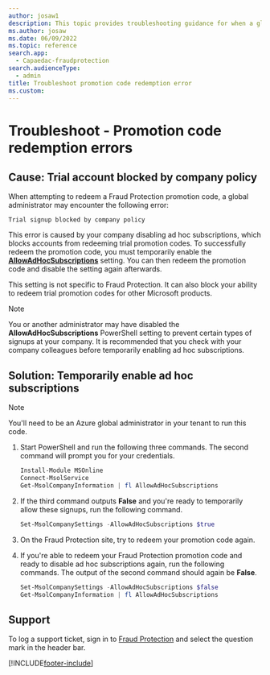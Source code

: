 ```yaml
---
author: josaw1
description: This topic provides troubleshooting guidance for when a global administrator encounters an error while attempting to redeem a Microsoft Dynamics 365 Fraud Protection promotion code.
ms.author: josaw
ms.date: 06/09/2022
ms.topic: reference
search.app: 
  - Capaedac-fraudprotection
search.audienceType:
  - admin
title: Troubleshoot promotion code redemption error
ms.custom:
---
```


# Troubleshoot - Promotion code redemption errors
## Cause: Trial account blocked by company policy

When attempting to redeem a Fraud Protection promotion code, a global administrator may encounter the following error: 

`Trial signup blocked by company policy`

This error is caused by your company disabling ad hoc subscriptions, which blocks accounts from redeeming trial promotion codes. To successfully redeem the promotion code, you must temporarily enable the <a href="/powershell/module/msonline/set-msolcompanysettings" target="_blank">**AllowAdHocSubscriptions**</a> setting. You can then redeem the promotion code and disable the setting again afterwards.

This setting is not specific to Fraud Protection.  It can also block your ability to redeem trial promotion codes for other Microsoft products.

> [!NOTE] 
> You or another administrator may have disabled the **AllowAdHocSubscriptions** PowerShell setting to prevent certain types of signups at your company. It is recommended that you check with your company colleagues before temporarily enabling ad hoc subscriptions.

## Solution: Temporarily enable ad hoc subscriptions

> [!NOTE]
> You'll need to be an Azure global administrator in your tenant to run this code.

1. Start PowerShell and run the following three commands. The second command will prompt you for your credentials.

    ```PowerShell
    Install-Module MSOnline
    Connect-MsolService
    Get-MsolCompanyInformation | fl AllowAdHocSubscriptions
    ```

1. If the third command outputs **False** and you're ready to temporarily allow these signups, run the following command.

    ```PowerShell
    Set-MsolCompanySettings -AllowAdHocSubscriptions $true
    ```

1. On the Fraud Protection site, try to redeem your promotion code again.
1. If you're able to redeem your Fraud Protection promotion code and ready to disable ad hoc subscriptions again, run the following commands. The output of the second command should again be **False**.

    ```PowerShell
    Set-MsolCompanySettings -AllowAdHocSubscriptions $false
    Get-MsolCompanyInformation | fl AllowAdHocSubscriptions
    ```

## Support

To log a support ticket, sign in to [Fraud Protection](https://dfp.microsoft.com) and select the question mark in the header bar.

[!INCLUDE[footer-include](includes/footer-banner.md)]
